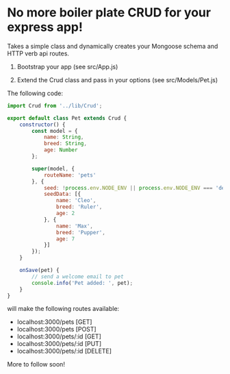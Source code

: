 
 # No more boiler plate CRUD for your express app!

Takes a simple class and dynamically creates your Mongoose schema and HTTP verb api routes.

1. Bootstrap your app (see src/App.js)

2. Extend the Crud class and pass in your options (see src/Models/Pet.js)

The following code: 

```javascript
import Crud from '../lib/Crud';

export default class Pet extends Crud {
    constructor() {
        const model = {
            name: String,
            breed: String,
            age: Number
        };

        super(model, {
            routeName: 'pets'
        }, {
            seed: !process.env.NODE_ENV || process.env.NODE_ENV === 'development',
            seedData: [{
                name: 'Cleo',
                breed: 'Ruler',
                age: 2
            }, {
                name: 'Max',
                breed: 'Pupper',
                age: 7
            }]
        });
    }

    onSave(pet) {
        // send a welcome email to pet
        console.info('Pet added: ', pet);
    }
}
```

will make the following routes available:
- localhost:3000/pets [GET]
- localhost:3000/pets [POST]
- localhost:3000/pets/:id [GET]
- localhost:3000/pets/:id [PUT]
- localhost:3000/pets/:id [DELETE]

More to follow soon!
